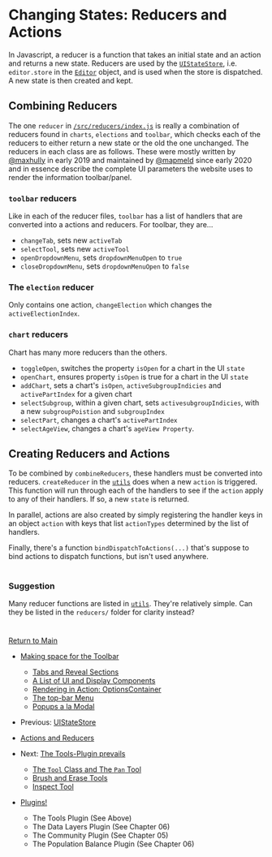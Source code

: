 # Changing States: Reducers and Actions

In Javascript, a reducer is a function that takes an initial state and
an action and returns a new state. Reducers are used by the
[`UIStateStore`], i.e. `editor.store` in the [`Editor`] object, and is
used when the store is dispatched. A new state is then created and kept. 

## Combining Reducers

The one `reducer` in [`/src/reducers/index.js`] is really a combination
of reducers found in `charts`, `elections` and `toolbar`, which checks
each of the reducers to either return a new state or the old the one
unchanged. The reducers in each class are as follows. These were mostly
written by [@maxhully] in early 2019 and maintained by [@mapmeld] since
early 2020 and in essence describe the complete UI parameters the
website uses to render the information toolbar/panel. 

### `toolbar` reducers 
Like in each of the reducer files, `toolbar` has a list of handlers that
are converted into a actions and reducers. For toolbar, they are...
- `changeTab`, sets new `activeTab`
- `selectTool`, sets new `activeTool`
- `openDropdownMenu`, sets `dropdownMenuOpen` to `true`
- `closeDropdownMenu`, sets `dropdownMenuOpen` to `false`

### The `election` reducer
Only contains one action, `changeElection` which changes the
`activeElectionIndex`.

### `chart` reducers
Chart has many more reducers than the others. 
- `toggleOpen`, switches the property `isOpen` for a chart in the UI
`state`
- `openChart`, ensures property `isOpen` is true for a chart in the UI
`state`
- `addChart`, sets a chart's `isOpen`, `activeSubgroupIndicies` and
`activePartIndex` for a given chart
- `selectSubgroup`, within a given chart, sets `activesubgroupIndicies`,
with a new `subgroupPoistion` and `subgroupIndex` 
- `selectPart`, changes a chart's `activePartIndex`
- `selectAgeView`, changes a chart's `ageView Property`.

## Creating Reducers and Actions

To be combined by `combineReducers`, these handlers must be converted
into reducers. `createReducer` in the [`utils`] does when a new `action`
is triggered. This function will run through each of the handlers to see
if the `action` apply to any of their handlers. If so, a new `state` is
returned. 

In parallel, actions are also created by simply registering the handler
keys in an object `action` with keys that list `actionTypes` determined
by the list of handlers.

Finally, there's a function `bindDispatchToActions(...)` that's suppose
to bind actions to dispatch functions, but isn't used anywhere.

# #

### Suggestion
Many reducer functions are listed in [`utils`]. They're relatively
simple. Can they be listed in the `reducers/` folder for clarity
instead?


# #

[Return to Main](../README.md)

- [Making space for the Toolbar](../03toolsplugins/toolbar.md)
  - [Tabs and Reveal Sections](../03toolsplugins/sections.md)
  - [A List of UI and Display Components](../03toolsplugins/uicomponents.md)
  - [Rendering in Action: OptionsContainer](../03toolsplugins/optionscontainer.md)
  - [The top-bar Menu](../03toolsplugins/topmenu.md)
  - [Popups a la Modal](../03toolsplugins/modal.md)

- Previous: [UIStateStore](../03toolsplugins/uistatestore.md)
- [Actions and Reducers](../03toolsplugins/actionsreducers.md)

- Next: [The Tools-Plugin prevails](../03toolsplugins/toolsplugin.md)
  - [The `Tool` Class and The `Pan` Tool](../03toolsplugins/tool.md)
  - [Brush and Erase Tools](../03toolsplugins/brusherasetools.md)
  - [Inspect Tool](../03toolsplugins/inspecttool.md)

- [Plugins!](../03toolsplugins/plugins.md)
  - The Tools Plugin (See Above)
  - The Data Layers Plugin (See Chapter 06)
  - The Community Plugin (See Chapter 05)
  - The Population Balance Plugin (See Chapter 06)

[@maxhully]: http://github.com/maxhully
[@mapmeld]: http://github.com/mapmeld

[`/src/reducers/index.js`]: ../../src/reducers/index.js

[`UIStateStore`]: ../03toolsplugins/uistatestore.md
[`Editor`]: ../02editormap/editor.md

[`utils`]:../10spatialabilities/utils.md